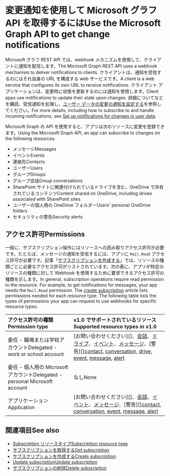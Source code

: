 # <a name="use-the-microsoft-graph-api-to-get-change-notifications"></a><span data-ttu-id="cc6c7-101">変更通知を使用して Microsoft グラフ API を取得するには</span><span class="sxs-lookup"><span data-stu-id="cc6c7-101">Use the Microsoft Graph API to get change notifications</span></span>

<span data-ttu-id="cc6c7-102">Microsoft グラフ REST API では、webhook メカニズムを使用して、クライアントに通知を配信します。</span><span class="sxs-lookup"><span data-stu-id="cc6c7-102">The Microsoft Graph REST API uses a webhook mechanism to deliver notifications to clients.</span></span> <span data-ttu-id="cc6c7-103">クライアントは、通知を受信するのにはそれ自身の URL を構成する web サービスです。</span><span class="sxs-lookup"><span data-stu-id="cc6c7-103">A client is a web service that configures its own URL to receive notifications.</span></span> <span data-ttu-id="cc6c7-104">クライアント アプリケーションは、変更時に状態を更新するのには通知を使用します。</span><span class="sxs-lookup"><span data-stu-id="cc6c7-104">Client apps use notifications to update their state upon changes.</span></span> <span data-ttu-id="cc6c7-105">詳細についてなどを購読、受信通知を処理し、[ユーザー データの変更の通知を設定する](../../../concepts/webhooks.md)を参照してください。</span><span class="sxs-lookup"><span data-stu-id="cc6c7-105">For more details, including how to subscribe to and handle incoming notifications, see [Set up notifications for changes in user data](../../../concepts/webhooks.md).</span></span>

<span data-ttu-id="cc6c7-106">Microsoft Graph の API を使用すると、アプリは次のリソースに変更を登録できます。</span><span class="sxs-lookup"><span data-stu-id="cc6c7-106">Using the Microsoft Graph API, an app can subscribe to changes on the following resources:</span></span>

- <span data-ttu-id="cc6c7-107">メッセージ</span><span class="sxs-lookup"><span data-stu-id="cc6c7-107">Messages</span></span>
- <span data-ttu-id="cc6c7-108">イベント</span><span class="sxs-lookup"><span data-stu-id="cc6c7-108">Events</span></span>
- <span data-ttu-id="cc6c7-109">連絡先</span><span class="sxs-lookup"><span data-stu-id="cc6c7-109">Contacts</span></span>
- <span data-ttu-id="cc6c7-110">ユーザー</span><span class="sxs-lookup"><span data-stu-id="cc6c7-110">Users</span></span>
- <span data-ttu-id="cc6c7-111">グループ</span><span class="sxs-lookup"><span data-stu-id="cc6c7-111">Groups</span></span>
- <span data-ttu-id="cc6c7-112">グループ会話</span><span class="sxs-lookup"><span data-stu-id="cc6c7-112">Group conversations</span></span>
- <span data-ttu-id="cc6c7-113">SharePoint サイトに関連付けられているドライブを含む、OneDrive で共有されているコンテンツ</span><span class="sxs-lookup"><span data-stu-id="cc6c7-113">Content shared on OneDrive, including drives associated with SharePoint sites</span></span>
- <span data-ttu-id="cc6c7-114">ユーザーの個人用の OneDrive フォルダー</span><span class="sxs-lookup"><span data-stu-id="cc6c7-114">Users' personal OneDrive folders</span></span>
- <span data-ttu-id="cc6c7-115">セキュリティの警告</span><span class="sxs-lookup"><span data-stu-id="cc6c7-115">Security alerts</span></span>

## <a name="permissions"></a><span data-ttu-id="cc6c7-116">アクセス許可</span><span class="sxs-lookup"><span data-stu-id="cc6c7-116">Permissions</span></span>

<span data-ttu-id="cc6c7-p102">一般に、サブスクリプション操作にはリソースへの読み取りアクセス許可が必要です。たとえば、メッセージの通知を受信するには、アプリに `Mail.Read` アクセス許可が必要です。記事「[サブスクリプションを作成する](../api/subscription_post_subscriptions.md)」では、リソースの種類ごとに必要なアクセス許可がリストされています。次の表に、アプリが特定のリソースの種類に対して Webhook を使用するために要求できるアクセス許可の種類を示します。</span><span class="sxs-lookup"><span data-stu-id="cc6c7-p102">In general, subscription operations require read permission to the resource. For example, to get notifications for messages, your app needs the `Mail.Read` permission. The [create subscription](../api/subscription_post_subscriptions.md) article lists permissions needed for each resource type. The following table lists the types of permissions your app can request to use webhooks for specific resource types.</span></span>

| <span data-ttu-id="cc6c7-121">アクセス許可の種類</span><span class="sxs-lookup"><span data-stu-id="cc6c7-121">Permission type</span></span>                        | <span data-ttu-id="cc6c7-122">v1.0 でサポートされているリソース</span><span class="sxs-lookup"><span data-stu-id="cc6c7-122">Supported resource types in v1.0</span></span>                                 |
| :------------------------------------- | :--------------------------------------------------------------- |
| <span data-ttu-id="cc6c7-123">委任 - 職場または学校アカウント</span><span class="sxs-lookup"><span data-stu-id="cc6c7-123">Delegated - work or school account</span></span>     | <span data-ttu-id="cc6c7-124">[お問い合わせください][]、[会話][]、[ドライブ][]、[イベント][]、[メッセージ][]、[警告][]</span><span class="sxs-lookup"><span data-stu-id="cc6c7-124">[contact][], [conversation][], [drive][], [event][], [message][], [alert][]</span></span> |
| <span data-ttu-id="cc6c7-125">委任 - 個人用の Microsoft アカウント</span><span class="sxs-lookup"><span data-stu-id="cc6c7-125">Delegated - personal Microsoft account</span></span> | <span data-ttu-id="cc6c7-126">なし</span><span class="sxs-lookup"><span data-stu-id="cc6c7-126">None</span></span>                                                             |
| <span data-ttu-id="cc6c7-127">アプリケーション</span><span class="sxs-lookup"><span data-stu-id="cc6c7-127">Application</span></span>                            | <span data-ttu-id="cc6c7-128">[お問い合わせください][]、[会話][]、[イベント][]、[メッセージ][]、[警告][]</span><span class="sxs-lookup"><span data-stu-id="cc6c7-128">[contact][], [conversation][], [event][], [message][], [alert][]</span></span>           |

## <a name="see-also"></a><span data-ttu-id="cc6c7-129">関連項目</span><span class="sxs-lookup"><span data-stu-id="cc6c7-129">See also</span></span>

- [<span data-ttu-id="cc6c7-130">Subscription リソースタイプ</span><span class="sxs-lookup"><span data-stu-id="cc6c7-130">Subscription resource type</span></span>](./subscription.md)
- [<span data-ttu-id="cc6c7-131">サブスクリプションを取得する</span><span class="sxs-lookup"><span data-stu-id="cc6c7-131">Get subscription</span></span>](../api/subscription_get.md)
- [<span data-ttu-id="cc6c7-132">サブスクリプションを作成する</span><span class="sxs-lookup"><span data-stu-id="cc6c7-132">Create subscription</span></span>](../api/subscription_post_subscriptions.md)
- [<span data-ttu-id="cc6c7-133">Update subscription</span><span class="sxs-lookup"><span data-stu-id="cc6c7-133">Update subscription</span></span>](../api/subscription_update.md)
- [<span data-ttu-id="cc6c7-134">サブスクリプションの削除</span><span class="sxs-lookup"><span data-stu-id="cc6c7-134">Delete subscription</span></span>](../api/subscription_delete.md)

[連絡先]: ./contact.md
[contact]: ./contact.md
[会話]: ./conversation.md
[conversation]: ./conversation.md
[ドライブ]: ./drive.md
[drive]: ./drive.md
[イベント]: ./event.md
[event]: ./event.md
[メッセージ]: ./message.md
[message]: ./message.md
[アラート]: ./alert.md
[alert]: ./alert.md